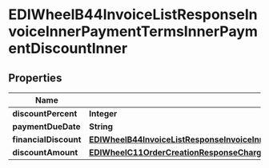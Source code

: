 

# EDIWheelB44InvoiceListResponseInvoiceInnerPaymentTermsInnerPaymentDiscountInner


## Properties

| Name | Type | Description | Notes |
|------------ | ------------- | ------------- | -------------|
|**discountPercent** | **Integer** |  |  |
|**paymentDueDate** | **String** |  |  |
|**financialDiscount** | [**EDIWheelB44InvoiceListResponseInvoiceInnerPaymentTermsInnerPaymentDiscountInnerFinancialDiscount**](EDIWheelB44InvoiceListResponseInvoiceInnerPaymentTermsInnerPaymentDiscountInnerFinancialDiscount.md) |  |  [optional] |
|**discountAmount** | [**EDIWheelC11OrderCreationResponseChargeChargeAmount**](EDIWheelC11OrderCreationResponseChargeChargeAmount.md) |  |  |



